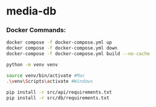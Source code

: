 # media-db

### Docker Commands:

```bash
docker compose -f docker-compose.yml up
docker compose -f docker-compose.yml down
docker-compose -f docker-compose.yml build --no-cache
```

```bash
python -m venv venv

source venv/bin/activate #Mac
.\venv\Scripts\activate #Windows

pip install -r src/api/requirements.txt
pip install -r src/db/requirements.txt
```
